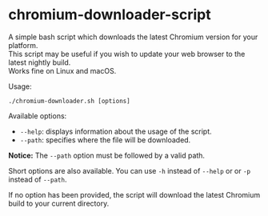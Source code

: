 # chromium-downloader-script
A simple bash script which downloads the latest Chromium version for your platform.</br>
This script may be useful if you wish to update your web browser to the latest nightly build.</br>
Works fine on Linux and macOS.

Usage: 

    ./chromium-downloader.sh [options]

Available options:

  - <code>--help</code>: displays information about the usage of the script.
  - <code>--path</code>: specifies where the file will be downloaded.
	
<strong>Notice:</strong> The <code>--path</code> option must be followed by a valid path.

Short options are also available. You can use <code>-h</code> instead of <code>--help</code> or
or <code>-p</code> instead of <code>--path</code>.

If no option has been provided, the script will download the latest Chromium build to your
current directory.

